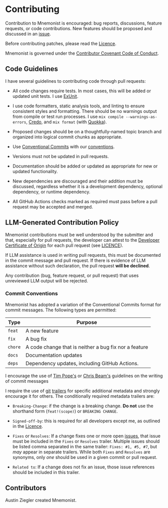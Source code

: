 # Contributing

Contribution to Mnemonist is encouraged: bug reports, discussions, feature
requests, or code contributions. New features should be proposed and discussed
in an [issue][issues].

Before contributing patches, please read the [Licence](./LICENCE.md).

Mnemonist is governed under the [Contributor Covenant Code of Conduct][cccoc].

## Code Guidelines

I have several guidelines to contributing code through pull requests:

- All code changes require tests. In most cases, this will be added or updated
  unit tests. I use [ExUnit][exunit].

- I use code formatters, static analysis tools, and linting to ensure consistent
  styles and formatting. There should be no warnings output from compile or test
  run processes. I use `mix compile --warnings-as-errors`, [Credo][credo], and
  `mix format` (with [Quokka][quokka]).

- Proposed changes should be on a thoughtfully-named topic branch and organized
  into logical commit chunks as appropriate.

- Use [Conventional Commits][conventional] with our
  [conventions](#commit-conventions).

- Versions must not be updated in pull requests.

- Documentation should be added or updated as appropriate for new or updated
  functionality.

- New dependencies are discouraged and their addition must be discussed,
  regardless whether it is a development dependency, optional dependency, or
  runtime dependency.

- All GitHub Actions checks marked as required must pass before a pull request
  may be accepted and merged.

## LLM-Generated Contribution Policy

Mnemonist contributions must be well understood by the submitter and that,
especially for pull requests, the developer can attest to the
[Developer Certificate of Origin][dco] for each pull request (see
[LICENCE](LICENCE.md)).

If LLM assistance is used in writing pull requests, this must be documented in
the commit message and pull request. If there is evidence of LLM assistance
without such declaration, the pull request **will be declined**.

Any contribution (bug, feature request, or pull request) that uses unreviewed
LLM output will be rejected.

### Commit Conventions

Mnemonist has adopted a variation of the Conventional Commits format for commit
messages. The following types are permitted:

| Type    | Purpose                                               |
| ------- | ----------------------------------------------------- |
| `feat`  | A new feature                                         |
| `fix`   | A bug fix                                             |
| `chore` | A code change that is neither a bug fix nor a feature |
| `docs`  | Documentation updates                                 |
| `deps`  | Dependency updates, including GitHub Actions.         |

I encourage the use of [Tim Pope's][tpope-qcm] or [Chris Beam's][cbeams]
guidelines on the writing of commit messages

I require the use of [git][trailers1] [trailers][trailers2] for specific
additional metadata and strongly encourage it for others. The conditionally
required metadata trailers are:

- `Breaking-Change`: if the change is a breaking change. **Do not** use the
  shorthand form (`feat!(scope)`) or `BREAKING CHANGE`.

- `Signed-off-by`: this is required for all developers except me, as outlined in
  the [Licence](./LICENCE.md#developer-certificate-of-origin).

- `Fixes` or `Resolves`: If a change fixes one or more open [issues][issues],
  that issue must be included in the `Fixes` or `Resolves` trailer. Multiple
  issues should be listed comma separated in the same trailer:
  `Fixes: #1, #5, #7`, but _may_ appear in separate trailers. While both `Fixes`
  and `Resolves` are synonyms, only _one_ should be used in a given commit or
  pull request.

- `Related to`: If a change does not fix an issue, those issue references should
  be included in this trailer.

## Contributors

Austin Ziegler created Mnemonist.

[cbeams]: https://cbea.ms/git-commit/
[cccoc]: ./CODE_OF_CONDUCT.md
[conventional]: https://www.conventionalcommits.org/en/v1.0.0/
[credo]: https://github.com/rrrene/credo
[dco]: licences/dco.txt
[exunit]: https://hexdocs.pm/ex_unit/ExUnit.html
[issues]: https://github.com/halostatue/mnemonist/issues
[quokka]: https://github.com/emkguts/quokka
[tpope-qcm]: http://tbaggery.com/2008/04/19/a-note-about-git-commit-messages.html
[trailers1]: https://git-scm.com/docs/git-interpret-trailers
[trailers2]: https://git-scm.com/docs/git-commit#Documentation/git-commit.txt---trailerlttokengtltvaluegt
